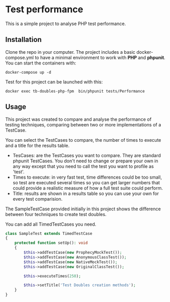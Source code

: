 Test performance
================

This is a simple project to analyse PHP test performance.


## Installation

Clone the repo in your computer. The project includes a basic docker-compose.yml to have a minimal environment to work with **PHP** and **phpunit**. You can start the containers with:

```
docker-compose up -d
```

Test for this project can be launched with this:

```
docker exec tb-doubles-php-fpm  bin/phpunit tests/Performance
```

## Usage

This project was created to compare and analyse the performance of testing techniques, comparing between two or more implementations of a TestCase. 

You can select the TestCases to compare, the number of times to execute and a title for the results table.

* TesCases: are the TestCases you want to compare. They are standard phpunit TestCases. You don't need to change or prepare your own in any way except that you need to call the test you want to profile as 'test'.
* Times to execute: in very fast test, time differences could be too small, so test are executed several times so you can get larger numbers that could provide a realistic measure of how a full test suite could perform.
* Title: results are shown in a results table so you can use your own for every test comparision.

The SampleTestCase provided initially in this project shows the difference between four techniques to create test doubles.

You can add all TimedTestCases you need.

```php
class SampleTest extends TimedTestCase
{
    protected function setUp(): void
    {
        $this->addTestCase(new ProphecyMockTest());
        $this->addTestCase(new AnonymousClassTest());
        $this->addTestCase(new NativeMockTest());
        $this->addTestCase(new OriginalClassTest());

        $this->executeTimes(250);

        $this->setTitle('Test Doubles creation methods');
    }
}
```
